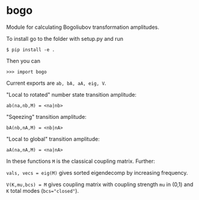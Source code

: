 # bogo
Module for calculating Bogoliubov transformation amplitudes.

To install go to the folder with setup.py and run

`$ pip install -e .`

Then you can

`>>> import bogo`

Current exports are `ab, bA, aA, eig, V`.

"Local to rotated" number state transition amplitude:

`ab(na,nb,M) = <na|nb>` 

"Sqeezing" transition amplitude:

`bA(nb,nA,M) = <nb|nA>` 

"Local to global" transition amplitude:

`aA(na,nA,M) = <na|nA>` 

In these functions `M` is the classical coupling matrix. Further:

`vals, vecs = eig(M)` gives sorted eigendecomp by increasing frequency.

`V(K,mu,bcs) = M` gives coupling matrix with
coupling strength `mu` in (0,1) and `K` total modes (`bcs="closed"`). 



